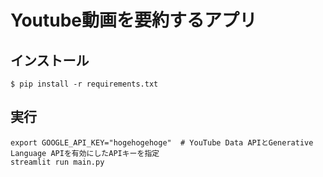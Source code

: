 # Youtube動画を要約するアプリ

## インストール
```shell
$ pip install -r requirements.txt
```

## 実行
```shell
export GOOGLE_API_KEY="hogehogehoge"  # YouTube Data APIとGenerative Language APIを有効にしたAPIキーを指定
streamlit run main.py
```